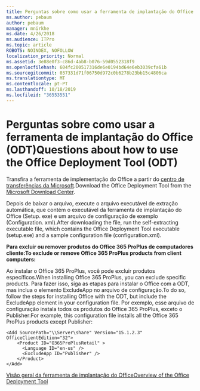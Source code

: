 ```yaml
---
title: Perguntas sobre como usar a ferramenta de implantação do Office (ODT)
ms.author: pebaum
author: pebaum
manager: mnirkhe
ms.date: 4/26/2018
ms.audience: ITPro
ms.topic: article
ROBOTS: NOINDEX, NOFOLLOW
localization_priority: Normal
ms.assetid: 3e88e0f3-c86d-4ab8-b076-59d0552318f9
ms.openlocfilehash: 604fc200517316de6e0194bd64e6eb3039cfa61b
ms.sourcegitcommit: 037331d71f06750d972c0b6278b23bb15c4806ca
ms.translationtype: MT
ms.contentlocale: pt-PT
ms.lasthandoff: 10/18/2019
ms.locfileid: "36553551"
---
```

# <a name="questions-about-how-to-use-the-office-deployment-tool-odt"></a><span data-ttu-id="bc114-102">Perguntas sobre como usar a ferramenta de implantação do Office (ODT)</span><span class="sxs-lookup"><span data-stu-id="bc114-102">Questions about how to use the Office Deployment Tool (ODT)</span></span>

<span data-ttu-id="bc114-103">Transfira a ferramenta de implementação do Office a partir do [centro de transferências da Microsoft](http://go.microsoft.com/fwlink/p/?LinkID=626065).</span><span class="sxs-lookup"><span data-stu-id="bc114-103">Download the Office Deployment Tool from the [Microsoft Download Center](http://go.microsoft.com/fwlink/p/?LinkID=626065).</span></span>
  
<span data-ttu-id="bc114-104">Depois de baixar o arquivo, execute o arquivo executável de extração automática, que contém o executável da ferramenta de implantação do Office (Setup. exe) e um arquivo de configuração de exemplo (Configuration. xml).</span><span class="sxs-lookup"><span data-stu-id="bc114-104">After downloading the file, run the self-extracting executable file, which contains the Office Deployment Tool executable (setup.exe) and a sample configuration file (configuration.xml).</span></span>
  
 <span data-ttu-id="bc114-105">**Para excluir ou remover produtos do Office 365 ProPlus de computadores cliente:**</span><span class="sxs-lookup"><span data-stu-id="bc114-105">**To exclude or remove Office 365 ProPlus products from client computers:**</span></span>
  
<span data-ttu-id="bc114-106">Ao instalar o Office 365 ProPlus, você pode excluir produtos específicos.</span><span class="sxs-lookup"><span data-stu-id="bc114-106">When installing Office 365 ProPlus, you can exclude specific products.</span></span> <span data-ttu-id="bc114-107">Para fazer isso, siga as etapas para instalar o Office com a ODT, mas inclua o elemento ExcludeApp no arquivo de configuração.</span><span class="sxs-lookup"><span data-stu-id="bc114-107">To do so, follow the steps for installing Office with the ODT, but include the ExcludeApp element in your configuration file.</span></span> <span data-ttu-id="bc114-108">Por exemplo, esse arquivo de configuração instala todos os produtos do Office 365 ProPlus, exceto o Publisher:</span><span class="sxs-lookup"><span data-stu-id="bc114-108">For example, this configuration file installs all the Office 365 ProPlus products except Publisher:</span></span>
  
```
<Add SourcePath="\\Server\share" Version="15.1.2.3" OfficeClientEdition="32">
    <Product ID="O365ProPlusRetail" >
      <Language ID="en-us" />
      <ExcludeApp ID="Publisher" />
    </Product>
</Add>
```

[<span data-ttu-id="bc114-109">Visão geral da ferramenta de implantação do Office</span><span class="sxs-lookup"><span data-stu-id="bc114-109">Overview of the Office Deployment Tool</span></span>](https://docs.microsoft.com/deployoffice/overview-of-the-office-2016-deployment-tool)
  

